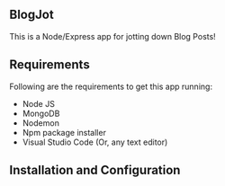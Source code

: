 ## BlogJot
This is a Node/Express app for jotting down Blog Posts!

## Requirements
Following are the requirements to get this app running:
-	Node JS
-	MongoDB
-	Nodemon
-	Npm package installer
-	Visual Studio Code (Or, any text editor)

## 	Installation and Configuration